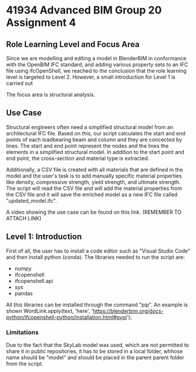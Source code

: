 # 41934 Advanced BIM Group 20 Assignment 4
## Role Learning Level and Focus Area
Since we are modelling and editing a model in BlenderBIM in conformance with the OpenBIM IFC standard, and adding various property sets to an IFC file using ifcOpenShell, we reached to the conclusion that the role learning level is targeted to Level 2. However, a small introduction for Level 1 is carried out

The focus area is structural analysis.

## Use Case
Structural engineers often need a simplified structural model from an architectural IFC file. Based on this, our script calculates the start and end points of each loadbearing beam and column and they are concected by lines. The start and end point represent the nodes and the lines the elements in a simplified structural model. In addition to the start point and end point, the cross-section and material type is extracted.

Additionally, a CSV file is created with all materials that are defined in the model and the user's task is to add manually specific material properties like density, compressive strength, yield strength, and ultimate strength. The script will read the CSV file and will add the material properties from the CSV file and it will save the enriched model as a new IFC file called "updated_model.ifc".


A video showing the use case can be found on this link. (REMEMBER TO ATTACH LINK)

## Level 1: Introduction
First of all, the user has to install a code editor such as "Visual Studio Code" and then install python (conda).
The libraries needed to run the script are:
* numpy
* ifcopenshell
* ifcopenshell.api
* sys
* pandas

All this libraries can be installed through the command "pip". An example is shown WordLink.apply(text, 'here', 'https://blenderbim.org/docs-python/ifcopenshell-python/installation.html#pypi');

### Limitations
Due to the fact that the SkyLab model was used, which are not permitted to share it in public repositories, it has to be stored in a local folder, whhose name should be "model" and should be placed in the parent parent folder from the script.
